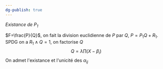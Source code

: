 ```yaml
---
dg-publish: true
---
```


*Existance de $P_{1}$*

$F=\frac{P}{Q}$, on fait la division euclidienne de $P$ par $Q$, $P=P_{1}Q+R_{1}$.
SPDG on a $R_{1} \land Q=1$, on factorise $Q$
$$
Q=\lambda \prod (X-\beta_{i})
$$
On admet l'existance et l'unicité des $\alpha_{ij}$